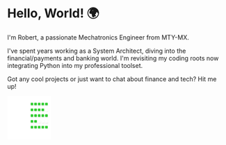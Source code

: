 # Hello, World! 🌍

I'm Robert, a passionate Mechatronics Engineer from MTY-MX.

I've spent years working as a System Architect, diving into the financial/payments and banking world. I'm revisiting my coding roots now integrating Python into my professional toolset.

Got any cool projects or just want to chat about finance and tech? Hit me up!

![Skills Chart](./stats.svg)
